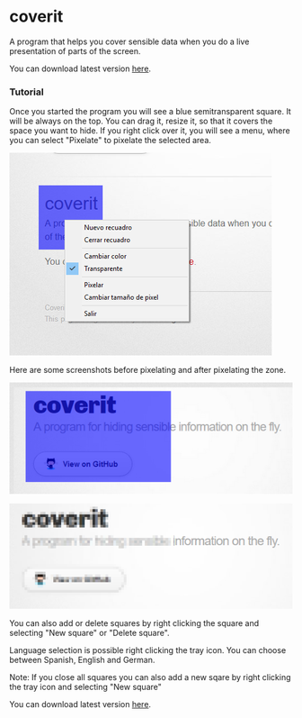 # coverit

A program that helps you cover sensible data when you do a live presentation of parts of the screen.

You can download latest version [here](https://github.com/franzz2000/coverit/releases/latest).

### Tutorial
Once you started the program you will see a blue semitransparent square. It will be always on the top. You can drag it, resize it, so that it covers the space you want to hide. If you right click over it, you will see a menu, where you can select "Pixelate" to pixelate the selected area.

![alt text](img/captura1.png "Menu, when right click")

Here are some screenshots before pixelating and after pixelating the zone.

![alt text](img/captura2.png "Not Pixelated")

![alt text](img/captura3.png "Pixelated")

You can also add or delete squares by right clicking the square and selecting "New square" or "Delete square".

Language selection is possible right clicking the tray icon. You can choose between Spanish, English and German.

Note: If you close all squares you can also add a new sqare by right clicking the tray icon and selecting "New square"

You can download latest version [here](https://github.com/franzz2000/coverit/releases/latest).
